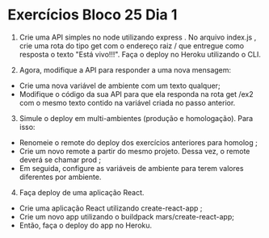 # Exercícios Bloco 25 Dia 1

1. Crie uma API simples no node utilizando express . No arquivo index.js , crie uma rota do tipo get com o endereço raiz / que entregue como resposta o texto "Está vivo!!!". Faça o deploy no Heroku utilizando o CLI.

2. Agora, modifique a API para responder a uma nova mensagem:
- Crie uma nova variável de ambiente com um texto qualquer;
- Modifique o código da sua API para que ela responda na rota get /ex2 com o mesmo texto contido na variável criada no passo anterior.

3. Simule o deploy em multi-ambientes (produção e homologação). Para isso:
- Renomeie o remote do deploy dos exercícios anteriores para homolog ;
- Crie um novo remote a partir do mesmo projeto. Dessa vez, o remote deverá se chamar prod ;
- Em seguida, configure as variáveis de ambiente para terem valores diferentes por ambiente.

4. Faça deploy de uma aplicação React.
- Crie uma aplicação React utilizando create-react-app ;
- Crie um novo app utilizando o buildpack mars/create-react-app;
- Então, faça o deploy do app no Heroku.
